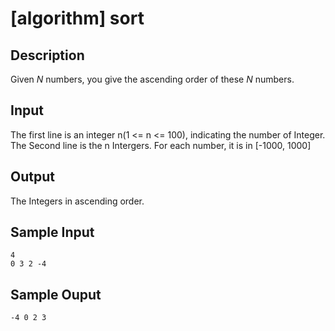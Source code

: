 # [algorithm] sort

## Description
Given $N$ numbers, you give the ascending order of these $N$ numbers.

## Input
The first line is an integer n(1 <= n <= 100), indicating the number of Integer. 
The Second line is the n Intergers. For each number, it is in [-1000, 1000]

## Output
The Integers in ascending order.

## Sample Input
```
4
0 3 2 -4
```

## Sample Ouput
```
-4 0 2 3
```